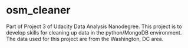 # osm_cleaner

Part of Project 3 of Udacity Data Analysis Nanodegree.
This project is to develop skills for cleaning up data in the python/MongoDB environment. The data used for this project are from the Washington, DC area.
